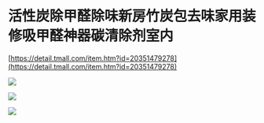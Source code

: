 # 活性炭除甲醛除味新房竹炭包去味家用装修吸甲醛神器碳清除剂室内

[https://detail.tmall.com/item.htm?id=20351479278](https://detail.tmall.com/item.htm?id=20351479278)

![](https://img.alicdn.com/imgextra/i1/1658148935/O1CN01SD77In2FsHRUeXHZ9_!!1658148935.jpg)

![](https://img.alicdn.com/imgextra/i2/1658148935/O1CN01mly9gT2FsHORvTYbv_!!1658148935.jpg)

![](https://img.alicdn.com/imgextra/i2/1658148935/O1CN01fkdxSl2FsHORvUIMe_!!1658148935.jpg)

